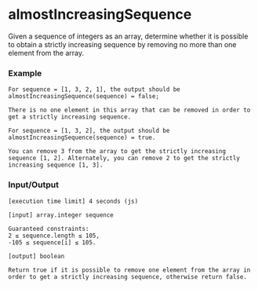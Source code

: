 
# almostIncreasingSequence

Given a sequence of integers as an array, determine whether it is possible to obtain a strictly increasing sequence by removing no more than one element from the array.

### Example

    For sequence = [1, 3, 2, 1], the output should be
    almostIncreasingSequence(sequence) = false;

    There is no one element in this array that can be removed in order to get a strictly increasing sequence.

    For sequence = [1, 3, 2], the output should be
    almostIncreasingSequence(sequence) = true.

    You can remove 3 from the array to get the strictly increasing sequence [1, 2]. Alternately, you can remove 2 to get the strictly increasing sequence [1, 3].

### Input/Output

    [execution time limit] 4 seconds (js)

    [input] array.integer sequence

    Guaranteed constraints:
    2 ≤ sequence.length ≤ 105,
    -105 ≤ sequence[i] ≤ 105.

    [output] boolean

    Return true if it is possible to remove one element from the array in order to get a strictly increasing sequence, otherwise return false.


